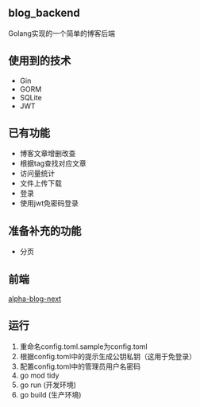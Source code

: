 ## blog_backend
Golang实现的一个简单的博客后端

## 使用到的技术
* Gin
* GORM
* SQLite
* JWT

## 已有功能
* 博客文章增删改查
* 根据tag查找对应文章
* 访问量统计
* 文件上传下载
* 登录
* 使用jwt免密码登录

## 准备补充的功能
* 分页

## 前端
[alpha-blog-next](https://github.com/AlphaGHX/alpha-blog-next)

## 运行
1. 重命名config.toml.sample为config.toml
2. 根据config.toml中的提示生成公钥私钥（这用于免登录）
3. 配置config.toml中的管理员用户名密码
4. go mod tidy
5. go run       (开发环境)
6. go build     (生产环境)
